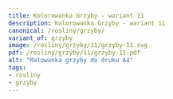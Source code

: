 ```yaml
---
title: Kolorowanka Grzyby - wariant 11
description: Kolorowanka Grzyby - wariant 11
canonical: /rosliny/grzyby/
variant_of: grzyby
image: /rosliny/grzyby/11/grzyby-11.svg
pdf: /rosliny/grzyby/11/grzyby-11.pdf
alt: "Malowanka grzyby do druku A4"
tags:
- rosliny
- grzyby
---
```

